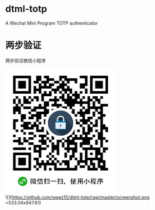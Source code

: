 # dtml-totp
A Wechat Mini Program TOTP authenticator

# 两步验证
两步验证微信小程序


![](https://github.com/weez15/dtml-totp/raw/master/qrcode.jpg)
</br>
![](https://github.com/weez15/dtml-totp/raw/master/screenshot.png =533.04x947.61)
